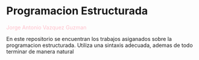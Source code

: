 <h1>Programacion Estructurada</h1>

<span style="color: pink">Jorge Antonio Vazquez Guzman</span>

En este repositorio se encuentran los trabajos asiganados sobre la programacion estructurada.
Utiliza una sintaxis adecuada, ademas de todo terminar de manera natural
